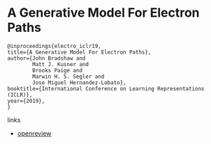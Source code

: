 # A Generative Model For Electron Paths

```
@inproceedings{electro_iclr19,    
title={A Generative Model For Electron Paths},    
author={John Bradshaw and
        Matt J. Kusner and
        Brooks Paige and
        Marwin H. S. Segler and
        Jose Miguel Hernandez-Lobato},    
booktitle={International Conference on Learning Representations (ICLR)},    
year={2019},    
}
```

links
- [openreview](https://openreview.net/forum?id=r1x4BnCqKX)
